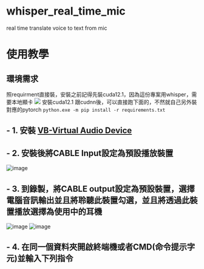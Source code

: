 # whisper_real_time_mic
real time translate voice to text from mic 


# 使用教學
## 環境需求
照requirment直接裝，安裝之前記得先裝cuda12.1，因為這份專案用whisper，需要本地顯卡
![](https://medium.com/ching-i/win10-%E5%AE%89%E8%A3%9D-cuda-cudnn-%E6%95%99%E5%AD%B8-c617b3b76deb)
安裝cuda12.1 跟cudnn後，可以直接跑下面的，不然就自己另外裝對應的pytorch
`python.exe -m pip install -r requirements.txt`
## - 1. 安裝 [VB-Virtual Audio Device](https://vb-audio.com/Cable/)
## - 2. 安裝後將CABLE Input設定為預設播放裝置

![image](https://github.com/nKiux/live-JP-CH-translator/assets/46084374/820300ed-2ee2-4ba3-a0ca-e91c96685375)

## - 3. 到錄製，將CABLE output設定為預設裝置，選擇電腦音訊輸出並且將聆聽此裝置勾選，並且將透過此裝置播放選擇為使用中的耳機

![image](https://github.com/user-attachments/assets/ea4700ff-d9b1-42e2-aec4-56bfbc9cf9fc)
![image](https://github.com/user-attachments/assets/58a3a7bb-3a71-46b5-a455-7ee783f368f8)




## - 4. 在同一個資料夾開啟終端機或者CMD(命令提示字元)並輸入下列指令


